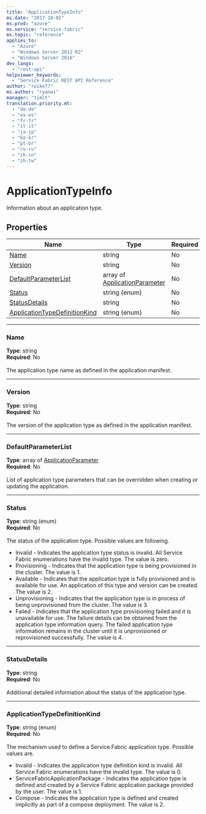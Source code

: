 ```yaml
---
title: "ApplicationTypeInfo"
ms.date: "2017-10-02"
ms.prod: "azure"
ms.service: "service-fabric"
ms.topic: "reference"
applies_to: 
  - "Azure"
  - "Windows Server 2012 R2"
  - "Windows Server 2016"
dev_langs: 
  - "rest-api"
helpviewer_keywords: 
  - "Service Fabric REST API Reference"
author: "rwike77"
ms.author: "ryanwi"
manager: "timlt"
translation.priority.mt: 
  - "de-de"
  - "es-es"
  - "fr-fr"
  - "it-it"
  - "ja-jp"
  - "ko-kr"
  - "pt-br"
  - "ru-ru"
  - "zh-cn"
  - "zh-tw"
---
```

# ApplicationTypeInfo

Information about an application type.

## Properties
| Name | Type | Required |
| --- | --- | --- |
| [Name](#name) | string | No |
| [Version](#version) | string | No |
| [DefaultParameterList](#defaultparameterlist) | array of [ApplicationParameter](sfclient-model-applicationparameter.md) | No |
| [Status](#status) | string (enum) | No |
| [StatusDetails](#statusdetails) | string | No |
| [ApplicationTypeDefinitionKind](#applicationtypedefinitionkind) | string (enum) | No |

____
### Name
__Type__: string <br/>
__Required__: No<br/>
<br/>
The application type name as defined in the application manifest.

____
### Version
__Type__: string <br/>
__Required__: No<br/>
<br/>
The version of the application type as defined in the application manifest.

____
### DefaultParameterList
__Type__: array of [ApplicationParameter](sfclient-model-applicationparameter.md) <br/>
__Required__: No<br/>
<br/>
List of application type parameters that can be overridden when creating or updating the application.

____
### Status
__Type__: string (enum) <br/>
__Required__: No<br/>
<br/>
The status of the application type. Possible values are following.

  - Invalid - Indicates the application type status is invalid. All Service Fabric enumerations have the invalid type. The value is zero.
  - Provisioning - Indicates that the application type is being provisioned in the cluster. The value is 1.
  - Available - Indicates that the application type is fully provisioned and is available for use. An application of this type and version can be created. The value is 2.
  - Unprovisioning - Indicates that the application type is in process of being unprovisioned from the cluster. The value is 3.
  - Failed - Indicates that the application type provisioning failed and it is unavailable for use. The failure details can be obtained from the application type information query. The failed application type information remains in the cluster until it is unprovisioned or reprovisioned successfully. The value is 4.


____
### StatusDetails
__Type__: string <br/>
__Required__: No<br/>
<br/>
Additional detailed information about the status of the application type.

____
### ApplicationTypeDefinitionKind
__Type__: string (enum) <br/>
__Required__: No<br/>
<br/>
The mechanism used to define a Service Fabric application type. Possible values are.

  - Invalid - Indicates the application type definition kind is invalid. All Service Fabric enumerations have the invalid type. The value is 0.
  - ServiceFabricApplicationPackage - Indicates the application type is defined and created by a Service Fabric application package provided by the user. The value is 1.
  - Compose - Indicates the application type is defined and created implicitly as part of a compose deployment. The value is 2.


